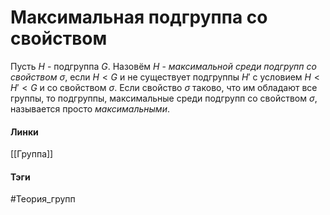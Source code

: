 # Максимальная подгруппа со свойством
Пусть $H$ - подгруппа $G$. Назовём $H$ - *максимальной среди подгрупп со свойством* $\sigma$, если $H<G$ и не существует подгруппы $H'$ с условием $H<H'<G$ и со свойством $\sigma$.
Если свойство $\sigma$ таково, что им обладают все группы, то подгруппы, максимальные среди подгрупп со свойством $\sigma$, называется просто *максимальными*.

#### Линки 
[[Группа]]
#### Тэги 
 #Теория_групп 

